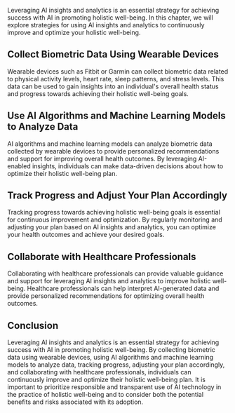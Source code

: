 

Leveraging AI insights and analytics is an essential strategy for achieving success with AI in promoting holistic well-being. In this chapter, we will explore strategies for using AI insights and analytics to continuously improve and optimize your holistic well-being.

Collect Biometric Data Using Wearable Devices
---------------------------------------------

Wearable devices such as Fitbit or Garmin can collect biometric data related to physical activity levels, heart rate, sleep patterns, and stress levels. This data can be used to gain insights into an individual's overall health status and progress towards achieving their holistic well-being goals.

Use AI Algorithms and Machine Learning Models to Analyze Data
-------------------------------------------------------------

AI algorithms and machine learning models can analyze biometric data collected by wearable devices to provide personalized recommendations and support for improving overall health outcomes. By leveraging AI-enabled insights, individuals can make data-driven decisions about how to optimize their holistic well-being plan.

Track Progress and Adjust Your Plan Accordingly
-----------------------------------------------

Tracking progress towards achieving holistic well-being goals is essential for continuous improvement and optimization. By regularly monitoring and adjusting your plan based on AI insights and analytics, you can optimize your health outcomes and achieve your desired goals.

Collaborate with Healthcare Professionals
-----------------------------------------

Collaborating with healthcare professionals can provide valuable guidance and support for leveraging AI insights and analytics to improve holistic well-being. Healthcare professionals can help interpret AI-generated data and provide personalized recommendations for optimizing overall health outcomes.

Conclusion
----------

Leveraging AI insights and analytics is an essential strategy for achieving success with AI in promoting holistic well-being. By collecting biometric data using wearable devices, using AI algorithms and machine learning models to analyze data, tracking progress, adjusting your plan accordingly, and collaborating with healthcare professionals, individuals can continuously improve and optimize their holistic well-being plan. It is important to prioritize responsible and transparent use of AI technology in the practice of holistic well-being and to consider both the potential benefits and risks associated with its adoption.
